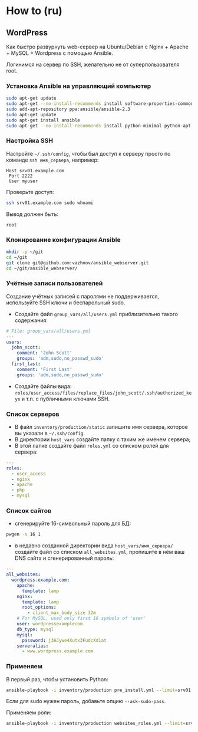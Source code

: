 # How to (ru)

## WordPress

Как быстро развурнуть web-сервер на Ubuntu/Debian с Nginx + Apache + MySQL + Wordpress с помощью Ansible.

Логинимся на сервер по SSH, желательно не от суперпользователя root.

### Установка Ansible на управляющий компьютер

```bash
sudo apt-get update
sudo apt-get --no-install-recommends install software-properties-common # Для add-apt-repository
sudo add-apt-repository ppa:ansible/ansible-2.3
sudo apt-get update
sudo apt-get install ansible
sudo apt-get --no-install-recommends install python-minimal python-apt
```

### Настройка SSH

Настройте `~/.ssh/config`, чтобы был доступ к серверу просто по команде `ssh имя_сервера`, например:

```text
Host srv01.example.com
 Port 2222
 User myuser
```

Проверьте доступ:

```bash
ssh srv01.example.com sudo whoami
```

Вывод должен быть:

```text
root
```

### Клонирование конфигурации Ansible

```bash
mkdir -p ~/git
cd ~/git
git clone git@github.com:vazhnov/ansible_webserver.git
cd ~/git/ansible_webserver/
```

### Учётные записи пользователей

Создание учётных записей с паролями не поддерживается, используйте SSH ключи и беспарольный sudo.

* Создайте файл `group_vars/all/users.yml` приблизительно такого содержания:

```yaml
# File: group_vars/all/users.yml
---
users:
  john_scott:
    comment: 'John Scott'
    groups: 'adm,sudo,no_passwd_sudo'
  first_last:
    comment: 'First Last'
    groups: 'adm,sudo,no_passwd_sudo'
```

* Создайте файлы вида: `roles/user_access/files/replace_files/john_scott/.ssh/authorized_keys` и т.п. с публичными ключами SSH.

### Список серверов

* В файл `inventory/production/static` запишите имя сервера, которое вы указали в `~/.ssh/config`.
* В директории `host_vars` создайте папку с таким же именем сервера;
* В этой папке создайте файл `roles.yml` со списком ролей для сервера:

```yaml
---
roles:
  - user_access
  - nginx
  - apache
  - php
  - mysql
```

### Список сайтов

* сгенерируйте 16-символьный пароль для БД:

```bash
pwgen -s 16 1
```

* в недавно созданной директории вида `host_vars/имя_сервера/` создайте файл со списком `all_websites.yml`, пропишите в нём ваш DNS сайта и сгенерированный пароль:

```yaml
---
all_websites:
  wordpress.example.com:
    apache:
      template: lamp
    nginx:
      template: lamp
      root_options:
        - client_max_body_size 32m
    # For MySQL, used only first 16 symbols of 'user'
    user: wordpressexamplecom
    db_type: mysql
    mysql:
      password: j3HJywe4Xutx3FudcXd1at
    serveralias:
      - www.wordpress.example.com
```

### Применяем

В первый раз, чтобы установить Python:

```bash
ansible-playbook -i inventory/production pre_install.yml --limit=srv01.example.com
```

Если для sudo нужен пароль, добавьте опцию `--ask-sudo-pass`.

Применяем роли:

```bash
ansible-playbook -i inventory/production websites_roles.yml --limit=srv01.example.com
```

